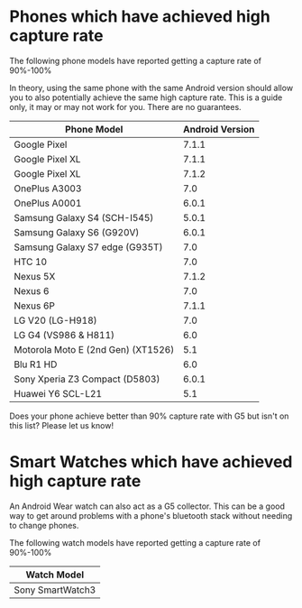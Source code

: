 # Phones which have achieved high capture rate

The following phone models have reported getting a capture rate of 90%-100%

In theory, using the same phone with the same Android version should allow you to also potentially achieve the same high capture rate. This is a guide only, it may or may not work for you. There are no guarantees.


Phone Model | Android Version
--- | ---
Google Pixel | 7.1.1 |
Google Pixel XL | 7.1.1
Google Pixel XL | 7.1.2
OnePlus A3003 | 7.0
OnePlus A0001 | 6.0.1
Samsung Galaxy S4 (SCH-I545) | 5.0.1
Samsung Galaxy S6 (G920V) | 6.0.1
Samsung Galaxy S7 edge (G935T) | 7.0
HTC 10 | 7.0
Nexus 5X | 7.1.2
Nexus 6 | 7.0
Nexus 6P | 7.1.1
LG V20 (LG-H918) | 7.0
LG G4 (VS986 & H811) | 6.0
Motorola Moto E (2nd Gen) (XT1526) | 5.1
Blu R1 HD | 6.0
Sony Xperia Z3 Compact (D5803) | 6.0.1
Huawei Y6 SCL-L21 | 5.1

Does your phone achieve better than 90% capture rate with G5 but isn't on this list? Please let us know!

# Smart Watches which have achieved high capture rate

An Android Wear watch can also act as a G5 collector. This can be a good way to get around problems with a phone's bluetooth stack without needing to change phones.

The following watch models have reported getting a capture rate of 90%-100%

Watch Model |
--- |
Sony SmartWatch3 |
